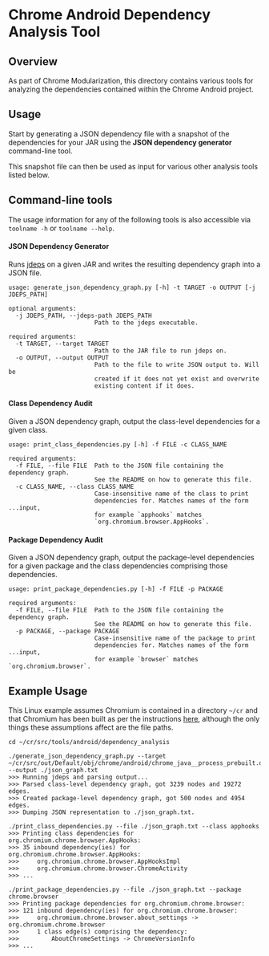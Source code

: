 # Chrome Android Dependency Analysis Tool
## Overview
As part of Chrome Modularization, this directory contains various tools for
analyzing the dependencies contained within the Chrome Android project.

## Usage
Start by generating a JSON dependency file with a snapshot of the dependencies 
for your JAR using the **JSON dependency generator** command-line tool.

This snapshot file can then be used as input for various other 
analysis tools listed below.

## Command-line tools
The usage information for any of the following tools is also accessible via 
`toolname -h` or `toolname --help`.
#### JSON Dependency Generator
Runs [jdeps](https://docs.oracle.com/javase/8/docs/technotes/tools/unix/jdeps.html) 
on a given JAR and writes the resulting dependency graph into a JSON file.
```
usage: generate_json_dependency_graph.py [-h] -t TARGET -o OUTPUT [-j JDEPS_PATH]

optional arguments:
  -j JDEPS_PATH, --jdeps-path JDEPS_PATH
                        Path to the jdeps executable.

required arguments:
  -t TARGET, --target TARGET
                        Path to the JAR file to run jdeps on.
  -o OUTPUT, --output OUTPUT
                        Path to the file to write JSON output to. Will be
                        created if it does not yet exist and overwrite
                        existing content if it does.
```
#### Class Dependency Audit
Given a JSON dependency graph, output the class-level dependencies for a given
class.
```
usage: print_class_dependencies.py [-h] -f FILE -c CLASS_NAME

required arguments:
  -f FILE, --file FILE  Path to the JSON file containing the dependency graph.
                        See the README on how to generate this file.
  -c CLASS_NAME, --class CLASS_NAME
                        Case-insensitive name of the class to print
                        dependencies for. Matches names of the form ...input,
                        for example `apphooks` matches
                        `org.chromium.browser.AppHooks`.
```
#### Package Dependency Audit
Given a JSON dependency graph, output the package-level dependencies for a
given package and the class dependencies comprising those dependencies.
```
usage: print_package_dependencies.py [-h] -f FILE -p PACKAGE

required arguments:
  -f FILE, --file FILE  Path to the JSON file containing the dependency graph.
                        See the README on how to generate this file.
  -p PACKAGE, --package PACKAGE
                        Case-insensitive name of the package to print
                        dependencies for. Matches names of the form ...input,
                        for example `browser` matches `org.chromium.browser`.
```

## Example Usage
This Linux example assumes Chromium is contained in a directory `~/cr` 
and that Chromium has been built as per the instructions 
[here](https://chromium.googlesource.com/chromium/src/+/master/docs/linux/build_instructions.md),
although the only things these assumptions affect are the file paths.
```
cd ~/cr/src/tools/android/dependency_analysis

./generate_json_dependency_graph.py --target ~/cr/src/out/Default/obj/chrome/android/chrome_java__process_prebuilt.desugar.jar --output ./json_graph.txt
>>> Running jdeps and parsing output...
>>> Parsed class-level dependency graph, got 3239 nodes and 19272 edges.
>>> Created package-level dependency graph, got 500 nodes and 4954 edges.
>>> Dumping JSON representation to ./json_graph.txt.

./print_class_dependencies.py --file ./json_graph.txt --class apphooks
>>> Printing class dependencies for org.chromium.chrome.browser.AppHooks:
>>> 35 inbound dependency(ies) for org.chromium.chrome.browser.AppHooks:
>>> 	org.chromium.chrome.browser.AppHooksImpl
>>> 	org.chromium.chrome.browser.ChromeActivity
>>> ...

./print_package_dependencies.py --file ./json_graph.txt --package chrome.browser
>>> Printing package dependencies for org.chromium.chrome.browser:
>>> 121 inbound dependency(ies) for org.chromium.chrome.browser:
>>> 	org.chromium.chrome.browser.about_settings -> org.chromium.chrome.browser
>>> 	1 class edge(s) comprising the dependency:
>>> 		AboutChromeSettings -> ChromeVersionInfo
>>> ...
```